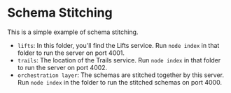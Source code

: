# Schema Stitching

This is a simple example of schema stitching.

- `lifts`: In this folder, you'll find the Lifts service. Run `node index` in that folder to run the server on port 4001.
- `trails`: The location of the Trails service. Run `node index` in that folder to run the server on port 4002.
- `orchestration layer`: The schemas are stitched together by this server. Run `node index` in the folder to run the stitched schemas on port 4000.
